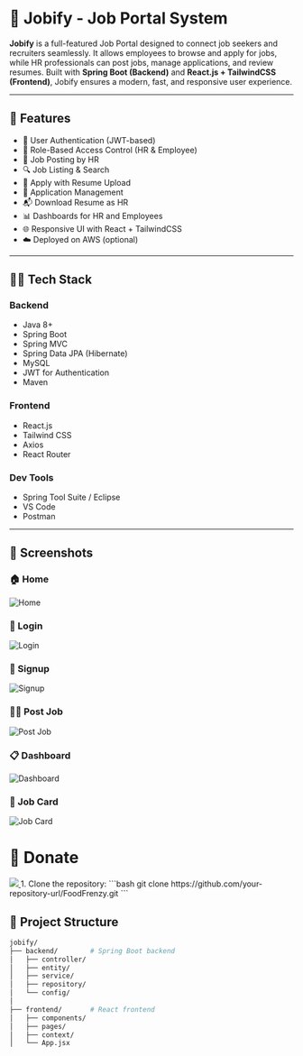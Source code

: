 # 💼 Jobify - Job Portal System

**Jobify** is a full-featured Job Portal designed to connect job seekers and recruiters seamlessly. It allows employees to browse and apply for jobs, while HR professionals can post jobs, manage applications, and review resumes. Built with **Spring Boot (Backend)** and **React.js + TailwindCSS (Frontend)**, Jobify ensures a modern, fast, and responsive user experience.

---

## 🚀 Features

- 🔐 User Authentication (JWT-based)
- 👥 Role-Based Access Control (HR & Employee)
- 📝 Job Posting by HR
- 🔍 Job Listing & Search
- 📄 Apply with Resume Upload
- 📂 Application Management
- 📬 Download Resume as HR
- 📊 Dashboards for HR and Employees
- 🌐 Responsive UI with React + TailwindCSS
- ☁️ Deployed on AWS (optional)

---

## 🧑‍💻 Tech Stack

### Backend
- Java 8+
- Spring Boot
- Spring MVC
- Spring Data JPA (Hibernate)
- MySQL
- JWT for Authentication
- Maven

### Frontend
- React.js
- Tailwind CSS
- Axios
- React Router

### Dev Tools
- Spring Tool Suite / Eclipse
- VS Code
- Postman

---

## 📸 Screenshots

### 🏠 Home
![Home](https://github.com/scanurag/jobify/blob/main/screenshots/home.png?raw=true)

### 🔐 Login
![Login](https://github.com/scanurag/jobify/blob/main/screenshots/login.png?raw=true)

### 📝 Signup
![Signup](https://github.com/scanurag/jobify/blob/main/screenshots/signup.png?raw=true)

### 🧑‍💼 Post Job
![Post Job](https://github.com/scanurag/jobify/blob/main/screenshots/post-job.png?raw=true)

### 📋 Dashboard
![Dashboard](https://github.com/scanurag/jobify/blob/main/screenshots/dashboard.png?raw=true)

### 📂 Job Card
![Job Card](https://github.com/scanurag/jobify/blob/main/screenshots/jobs.png?raw=true)

# 🎁 Donate

<a href="https://buymeacoffee.com/1122anuragg">
  <img src="https://user-images.githubusercontent.com/25067102/154570688-9e143f2b-fee3-4b05-a9d2-a7a3013b2b51.png" />
<a/>
1. Clone the repository:
    ```bash
    git clone https://github.com/your-repository-url/FoodFrenzy.git
    ```

## 📂 Project Structure

```bash
jobify/
├── backend/        # Spring Boot backend
│   ├── controller/
│   ├── entity/
│   ├── service/
│   ├── repository/
│   └── config/
│
├── frontend/       # React frontend
│   ├── components/
│   ├── pages/
│   ├── context/
│   └── App.jsx
